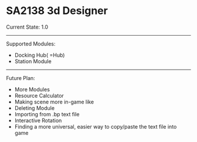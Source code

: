# SA2138 3d Designer
Current State: 1.0

------------


Supported Modules:
- Docking Hub( =Hub)
- Station Module

------------

Future Plan:
- More Modules
- Resource Calculator
- Making scene more in-game like
- Deleting Module
- Importing from .bp text file
- Interactive Rotation
- Finding a more universal, easier way to copy/paste the text file into game
